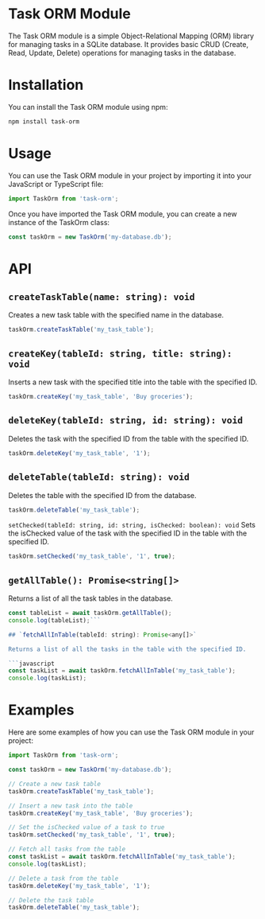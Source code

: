 # Task ORM Module
The Task ORM module is a simple Object-Relational Mapping (ORM) library for managing tasks in a SQLite database. It provides basic CRUD (Create, Read, Update, Delete) operations for managing tasks in the database.

# Installation
You can install the Task ORM module using npm:

```bash
npm install task-orm
```
# Usage
You can use the Task ORM module in your project by importing it into your JavaScript or TypeScript file:

```javascript
import TaskOrm from 'task-orm';
```
Once you have imported the Task ORM module, you can create a new instance of the TaskOrm class:

```javascript
const taskOrm = new TaskOrm('my-database.db');
```

# API
## `createTaskTable(name: string): void`
Creates a new task table with the specified name in the database.

```javascript
taskOrm.createTaskTable('my_task_table');
```
## `createKey(tableId: string, title: string): void`
Inserts a new task with the specified title into the table with the specified ID.

```javascript
taskOrm.createKey('my_task_table', 'Buy groceries');
```

## `deleteKey(tableId: string, id: string): void`
Deletes the task with the specified ID from the table with the specified ID.

```javascript
taskOrm.deleteKey('my_task_table', '1');
```
## `deleteTable(tableId: string): void`
Deletes the table with the specified ID from the database.

```javascript
taskOrm.deleteTable('my_task_table');
```
`setChecked(tableId: string, id: string, isChecked: boolean): void`
Sets the isChecked value of the task with the specified ID in the table with the specified ID.

```javascript
taskOrm.setChecked('my_task_table', '1', true);
```
## `getAllTable(): Promise<string[]>`
Returns a list of all the task tables in the database.

```javascript
const tableList = await taskOrm.getAllTable();
console.log(tableList);```

## `fetchAllInTable(tableId: string): Promise<any[]>`

Returns a list of all the tasks in the table with the specified ID.

```javascript
const taskList = await taskOrm.fetchAllInTable('my_task_table');
console.log(taskList);
```
# Examples
Here are some examples of how you can use the Task ORM module in your project:

```javascript
import TaskOrm from 'task-orm';

const taskOrm = new TaskOrm('my-database.db');

// Create a new task table
taskOrm.createTaskTable('my_task_table');

// Insert a new task into the table
taskOrm.createKey('my_task_table', 'Buy groceries');

// Set the isChecked value of a task to true
taskOrm.setChecked('my_task_table', '1', true);

// Fetch all tasks from the table
const taskList = await taskOrm.fetchAllInTable('my_task_table');
console.log(taskList);

// Delete a task from the table
taskOrm.deleteKey('my_task_table', '1');

// Delete the task table
taskOrm.deleteTable('my_task_table');
```